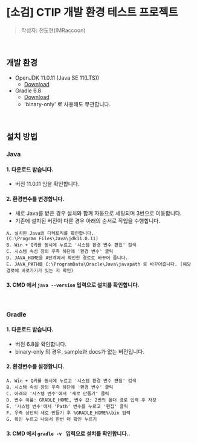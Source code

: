 # [소검] CTIP 개발 환경 테스트 프로젝트

> 작성자: 전도현(IMRaccoon)

<br />

## 개발 환경

- OpenJDK 11.0.11 (Java SE 11(LTS))
  - [Download](https://www.oracle.com/java/technologies/javase-downloads.html)
- Gradle 6.8
  - [Download](https://gradle.org/releases/#6.8)
  - 'binary-only' 로 사용해도 무관합니다.

<br />

## 설치 방법

### Java

#### 1. 다운로드 받습니다.

- 버전 11.0.11 임을 확인합니다.

#### 2. 환경변수를 변경합니다.

- 새로 Java를 받은 경우 설치와 함께 자동으로 세팅되며 3번으로 이동합니다.
- 기존에 설치된 버전이 다른 경우 아래의 순서로 작업을 수행합니다.

```
A. 설치된 Java의 디렉토리를 확인합니다.
(C:\Program Files\Java\jdk11.0.11)
B. Win + Q키를 동시에 누르고 '시스템 환경 변수 편집' 검색
C. 시스템 속성 창의 우측 하단에 '환경 변수' 클릭
D. JAVA_HOME을 A단계에서 확인한 경로로 바꾸어 줍니다.
E. JAVA_PATH를 C:\ProgramData\Oracle\Java\javapath 로 바꾸어줍니다. (해당 경로에 바로가기가 있는 지 확인)
```

#### 3. CMD 에서 `java --version` 입력으로 설치를 확인합니다.

<br />

### Gradle

#### 1. 다운로드 받습니다.

- 버전 6.8을 확인합니다.
- binary-only 의 경우, sample과 docs가 없는 버전입니다.

#### 2. 환경변수를 설정합니다.

```
A. Win + Q키를 동시에 누르고 '시스템 환경 변수 편집' 검색
B. 시스템 속성 창의 우측 하단에 '환경 변수' 클릭
C. 아래의 '시스템 변수'에서 '새로 만들기' 클릭
D. 변수 이름: GRADLE_HOME, 변수 값: 2번의 폴더 경로 입력 후 저장
E. '시스템 변수'에서 'Path' 변수를 누르고 '편집' 클릭
F. 우측 상단의 새로 만들기 후 %GRADLE_HOME%\bin 입력
G. 확인 누르고 나와서 한번 더 확인 누르기
```
 
#### 3. CMD 에서 `gradle -v ` 입력으로 설치를 확인합니다..
